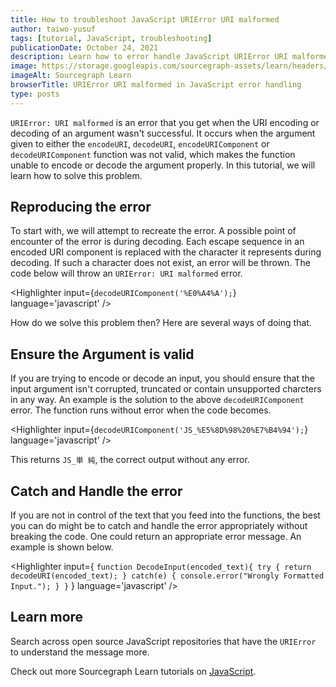 ```yaml
---
title: How to troubleshoot JavaScript URIError URI malformed
author: taiwo-yusuf
tags: [tutorial, JavaScript, troubleshooting]
publicationDate: October 24, 2021
description: Learn how to error handle JavaScript URIError URI malformed
image: https://storage.googleapis.com/sourcegraph-assets/learn/headers/sourcegraph-learn-header.png
imageAlt: Sourcegraph Learn
browserTitle: URIError URI malformed in JavaScript error handling
type: posts
---
```


`URIError: URI malformed` is an error that you get when the URI encoding or decoding of an argument wasn't successful. It occurs when the argument given to either the `encodeURI`, `decodeURI`, `encodeURIComponent` or `decodeURIComponent` function was not valid, which makes the function unable to encode or decode the argument properly.  In this tutorial, we will learn how to solve this problem.


## Reproducing the error

To start with, we will attempt to recreate the error. A possible point of encounter of the error is during decoding. Each escape sequence in an encoded URI component is replaced with the character it represents during decoding. If such a character does not exist, an error will be thrown. The code below will throw an `URIError: URI malformed` error.

<Highlighter
input={`decodeURIComponent('%E0%A4%A');`}
language='javascript'
/> 

How do we solve this problem then? Here are several ways of doing that.


## Ensure the Argument is valid

If you are trying to encode or decode an input, you should ensure that the input argument isn't corrupted, truncated or contain unsupported charcters in any way. An example is the solution to the above `decodeURIComponent` error. The function runs without error when the code becomes.

<Highlighter
    input={`decodeURIComponent('JS_%E5%8D%98%20%E7%B4%94');`}
    language='javascript'
/> 

This returns `JS_単 純`, the correct output without any error.

## Catch and Handle the error

If you are not in control of the text that you feed into the functions, the best you can do might be to catch and handle the error appropriately without breaking the code. One could return an appropriate error message. An example is shown below.

<Highlighter
    input={
        `function DecodeInput(encoded_text){
            try {
                return decodeURI(encoded_text);
            } catch(e) {
                console.error("Wrongly Formatted Input.");
            }
        }`
    }
    language='javascript'
/> 

## Learn more

Search across open source JavaScript repositories that have the `URIError` to understand the message more.

<SourcegraphSearch query="URIError: URI malformed" patternType="literal"/>

Check out more Sourcegraph Learn tutorials on [JavaScript](https://learn.sourcegraph.com/tags/javascript).
